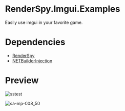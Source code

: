 # RenderSpy.Imgui.Examples
Easily use imgui in your favorite game.

# Dependencies
- [RenderSpy](https://github.com/DestroyerDarkNess/RenderSpy)
- [NETBuilderInjection](https://github.com/DestroyerDarkNess/NETBuilderInjection)

# Preview

![sstest](https://github.com/DestroyerDarkNess/RenderSpy.Imgui/assets/32405118/a0afbac7-30c9-43d5-b94c-1cc7b16d63a7)

![sa-mp-008_50](https://github.com/DestroyerDarkNess/RenderSpy.Imgui/assets/32405118/b13ccbd6-2709-4bba-a434-fb58f97fc241)


